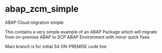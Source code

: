 # abap_zcm_simple
ABAP Cloud migration simple


This contains a very simple example of an ABAP Package which will migrate from on-premise ABAP   to SCP ABAP Environment with minor quick
fixes

Main branch is for initial S4 ON-PREMISE code line
